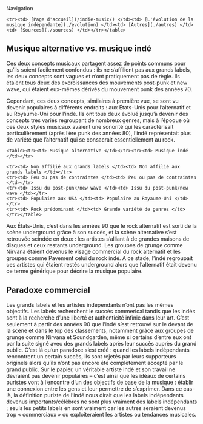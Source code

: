 <body> 
  <table><tr> Navigation </tr>

    <tr><td> [Page d'accueil](/indie-music/) </td><td> [L'évolution de la musique indépendante](./evolution) </td><td> [Autres](./autres) </td><td> [Sources](./sources) </td></tr></table>

<body>  <h2> Musique alternative vs. musique indé </h2>
  
  <p> Ces deux concepts musicaux partagent assez de points communs pour qu’ils soient facilement confondus : ils ne s’affilient pas aux grands labels, les deux concepts sont vagues et n’ont pratiquement pas de règle. Ils étaient tous deux des excroissances des mouvements post-punk et new wave, qui étaient eux-mêmes dérivés du mouvement punk des années 70. </p>

<p> Cependant, ces deux concepts, similaires à première vue, se sont vu devenir populaires à différents endroits : aux États-Unis pour l’alternatif et au Royaume-Uni pour l’indé. 
Ils ont tous deux évolué jusqu’à devenir des concepts très variés regroupant de nombreux genres, mais à l’époque où ces deux styles musicaux avaient une sonorité qui les caractérisait particulièrement (après l’ère punk des années 80), l’indé représentait plus de variété que l’alternatif qui se consacrait essentiellement au rock. </p>
  
    <table><tr><td> Musique alternative </td></tr><tr><td> Musique indé </td></tr>

    <tr><td> Non affilié aux grands labels </td><td> Non affilié aux grands labels </td></tr>
    <tr><td> Peu ou pas de contraintes </td><td> Peu ou pas de contraintes </td></tr>
    <tr><td> Issu du post-punk/new wave </td><td> Issu du post-punk/new wave </td></tr>
    <tr><td> Populaire aux USA </td><td> Populaire au Royaume-Uni </td></tr>
    <tr><td> Rock prédominant </td><td> Grande variété de genres </td></tr></table>
  
  <p> Aux États-Unis, c’est dans les années 90 que le rock alternatif est sorti de la scène underground grâce à son succès, et la scène alternative s’est retrouvée scindée en deux : les artistes s’alliant à de grandes maisons de disques et ceux restants underground. Les groupes de grunge comme Nirvana étaient devenus le visage commercial du rock alternatif et les groupes comme Pavement celui du rock indé. A ce stade, l’indé regroupait ces artistes qui étaient restés underground alors que l’alternatif était devenu ce terme générique pour décrire la musique populaire. </p>

  <h2> Paradoxe commercial </h2>

<p> Les grands labels et les artistes indépendants n’ont pas les mêmes objectifs. Les labels recherchent le succès commerical tandis que les indés sont à la recherche d’une liberté et authenticité infinie dans leur art.
C’est seulement à partir des années 90 que l’indé s’est retrouvé sur le devant de la scène et dans le top des classements, notamment grâce aux groupes de grunge comme Nirvana et Soundgarden, même si certains d’entre eux ont par la suite signé avec des grands labels après leur succès auprès du grand public.
C’est là qu’un paradoxe s’est créé : quand les labels indépendants rencontrent un certain succès, ils sont rejetés par leurs supporteurs originels alors qu’ils n’ont pas encore été complètement accepté par le grand public.
Sur le papier, un véritable artiste indé et son travail ne devraient pas devenir populaires – c’est ainsi que les idéaux de certains puristes vont à l’encontre d’un des objectifs de base de la musique : établir une connexion entre les gens et leur permettre de s’exprimer. Dans ce cas-là, la définition puriste de l’indé nous dirait que les labels indépendants devenus importants/célèbres ne sont plus vraiment des labels indépendants ; seuls les petits labels en sont vraiment car les autres seraient devenus trop « commerciaux » ou exploiteraient les artistes ou tendances musicales. </p>
